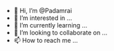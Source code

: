 - 👋 Hi, I’m @Padamrai
- 👀 I’m interested in ...
- 🌱 I’m currently learning ...
- 💞️ I’m looking to collaborate on ...
- 📫 How to reach me ...

<!---
Padamrai/Padamrai is a ✨ special ✨ repository because its `README.md` (this file) appears on your GitHub profile.
You can click the Preview link to take a look at your changes.
--->
